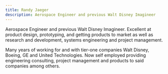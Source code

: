 ```yaml
---
title: Randy Jaeger
description: Aerospace Engineer and previous Walt Disney Imagineer
---
```


Aerospace Engineer and previous Walt Disney Imagineer. Excellent at
product design, prototyping, and getting products to market as well as
research and development, systems engineering and project management.
<!--more-->
Many years of working for and with tier-one companies Walt Disney,
Boeing, GE and United Technologies. Now self employed providing
engineering consulting, project management and products to said
companies among others.
